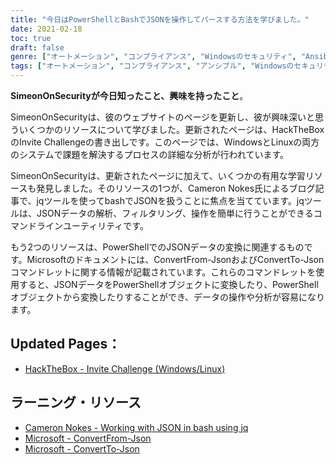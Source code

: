```yaml
---
title: "今日はPowerShellとBashでJSONを操作してパースする方法を学びました。"
date: 2021-02-18
toc: true
draft: false
genre: ["オートメーション", "コンプライアンス", "Windowsのセキュリティ", "Ansible Playbooks（アンシブル プレイブック", "Ansibleコレクション", "ITセキュリティ", "コンフィギュレーションマネジメント", "デブオプス", "ウィンドウズ・アドミニストレーション", "システム構成"]
tags: ["オートメーション", "コンプライアンス", "アンシブル", "Windowsのセキュリティ", "Ansible Playbooks（アンシブル プレイブック", "Ansibleコレクション", "ウィンドウズSTIG", "コンフィギュレーションマネジメント", "デブオプス", "ITセキュリティ", "ウィンドウズ・アドミニストレーション", "システム構成", "ウィンドウズ・オートメーション", "STIGコンプライアンス", "Windows_STIG_Ansible", "ウィンドウズ_STIGs", "ギットハブ", "ブロック", "レスキュー", "常に", "Windowsオートメーションガイド", "Windowsセキュリティの自動化", "セキュリティ・コンプライアンス", "Ansibleオートメーション", "STIGの条件", "Ansibleモジュール", "Windowsの構成", "Windows管理ツール", "オートメーションフレームワーク", "ITインフラの自動化", "コンフィギュレーション・コンプライアンス", "Windowsセキュリティのベストプラクティス"]
---
```


**SimeonOnSecurityが今日知ったこと、興味を持ったこと**。

SimeonOnSecurityは、彼のウェブサイトのページを更新し、彼が興味深いと思ういくつかのリソースについて学びました。更新されたページは、HackTheBoxのInvite Challengeの書き出しです。このページでは、WindowsとLinuxの両方のシステムで課題を解決するプロセスの詳細な分析が行われています。

SimeonOnSecurityは、更新されたページに加えて、いくつかの有用な学習リソースも発見しました。そのリソースの1つが、Cameron Nokes氏によるブログ記事で、jqツールを使ってbashでJSONを扱うことに焦点を当てています。jqツールは、JSONデータの解析、フィルタリング、操作を簡単に行うことができるコマンドラインユーティリティです。

もう2つのリソースは、PowerShellでのJSONデータの変換に関連するものです。Microsoftのドキュメントには、ConvertFrom-JsonおよびConvertTo-Jsonコマンドレットに関する情報が記載されています。これらのコマンドレットを使用すると、JSONデータをPowerShellオブジェクトに変換したり、PowerShellオブジェクトから変換したりすることができ、データの操作や分析が容易になります。

## Updated Pages：
- [HackTheBox - Invite Challenge (Windows/Linux)](https://simeononsecurity.com/writeups/hackthebox-invite-challenge/)

## ラーニング・リソース
- [Cameron Nokes - Working with JSON in bash using jq](https://cameronnokes.com/blog/working-with-json-in-bash-using-jq/)
- [Microsoft - ConvertFrom-Json](https://docs.microsoft.com/en-us/powershell/module/microsoft.powershell.utility/convertfrom-json?view=powershell-7.1)
- [Microsoft - ConvertTo-Json](https://docs.microsoft.com/en-us/powershell/module/microsoft.powershell.utility/convertto-json?view=powershell-7.1)